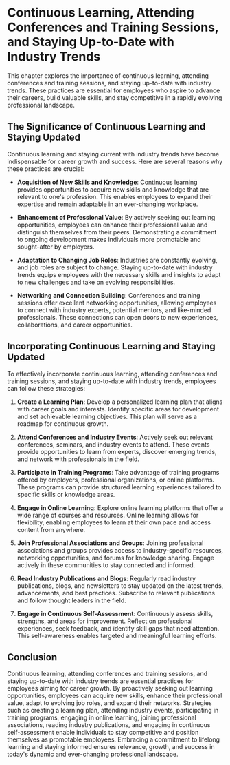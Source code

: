 Continuous Learning, Attending Conferences and Training Sessions, and Staying Up-to-Date with Industry Trends
======================================================================================================================

This chapter explores the importance of continuous learning, attending conferences and training sessions, and staying up-to-date with industry trends. These practices are essential for employees who aspire to advance their careers, build valuable skills, and stay competitive in a rapidly evolving professional landscape.

The Significance of Continuous Learning and Staying Updated
-----------------------------------------------------------

Continuous learning and staying current with industry trends have become indispensable for career growth and success. Here are several reasons why these practices are crucial:

* **Acquisition of New Skills and Knowledge**: Continuous learning provides opportunities to acquire new skills and knowledge that are relevant to one's profession. This enables employees to expand their expertise and remain adaptable in an ever-changing workplace.

* **Enhancement of Professional Value**: By actively seeking out learning opportunities, employees can enhance their professional value and distinguish themselves from their peers. Demonstrating a commitment to ongoing development makes individuals more promotable and sought-after by employers.

* **Adaptation to Changing Job Roles**: Industries are constantly evolving, and job roles are subject to change. Staying up-to-date with industry trends equips employees with the necessary skills and insights to adapt to new challenges and take on evolving responsibilities.

* **Networking and Connection Building**: Conferences and training sessions offer excellent networking opportunities, allowing employees to connect with industry experts, potential mentors, and like-minded professionals. These connections can open doors to new experiences, collaborations, and career opportunities.

Incorporating Continuous Learning and Staying Updated
-----------------------------------------------------

To effectively incorporate continuous learning, attending conferences and training sessions, and staying up-to-date with industry trends, employees can follow these strategies:

1. **Create a Learning Plan**: Develop a personalized learning plan that aligns with career goals and interests. Identify specific areas for development and set achievable learning objectives. This plan will serve as a roadmap for continuous growth.

2. **Attend Conferences and Industry Events**: Actively seek out relevant conferences, seminars, and industry events to attend. These events provide opportunities to learn from experts, discover emerging trends, and network with professionals in the field.

3. **Participate in Training Programs**: Take advantage of training programs offered by employers, professional organizations, or online platforms. These programs can provide structured learning experiences tailored to specific skills or knowledge areas.

4. **Engage in Online Learning**: Explore online learning platforms that offer a wide range of courses and resources. Online learning allows for flexibility, enabling employees to learn at their own pace and access content from anywhere.

5. **Join Professional Associations and Groups**: Joining professional associations and groups provides access to industry-specific resources, networking opportunities, and forums for knowledge sharing. Engage actively in these communities to stay connected and informed.

6. **Read Industry Publications and Blogs**: Regularly read industry publications, blogs, and newsletters to stay updated on the latest trends, advancements, and best practices. Subscribe to relevant publications and follow thought leaders in the field.

7. **Engage in Continuous Self-Assessment**: Continuously assess skills, strengths, and areas for improvement. Reflect on professional experiences, seek feedback, and identify skill gaps that need attention. This self-awareness enables targeted and meaningful learning efforts.

Conclusion
----------

Continuous learning, attending conferences and training sessions, and staying up-to-date with industry trends are essential practices for employees aiming for career growth. By proactively seeking out learning opportunities, employees can acquire new skills, enhance their professional value, adapt to evolving job roles, and expand their networks. Strategies such as creating a learning plan, attending industry events, participating in training programs, engaging in online learning, joining professional associations, reading industry publications, and engaging in continuous self-assessment enable individuals to stay competitive and position themselves as promotable employees. Embracing a commitment to lifelong learning and staying informed ensures relevance, growth, and success in today's dynamic and ever-changing professional landscape.
